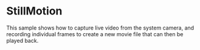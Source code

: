 StillMotion
===========

This sample shows how to capture live video from the system
camera, and recording individual frames to create a new
movie file that can then be played back.
